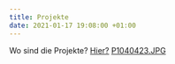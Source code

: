 ```yaml
---
title: Projekte
date: 2021-01-17 19:08:00 +01:00
---
```


Wo sind die Projekte?
[Hier?](http://regenwald-institut.de)
[P1040423.JPG](/uploads/P1040423.JPG)